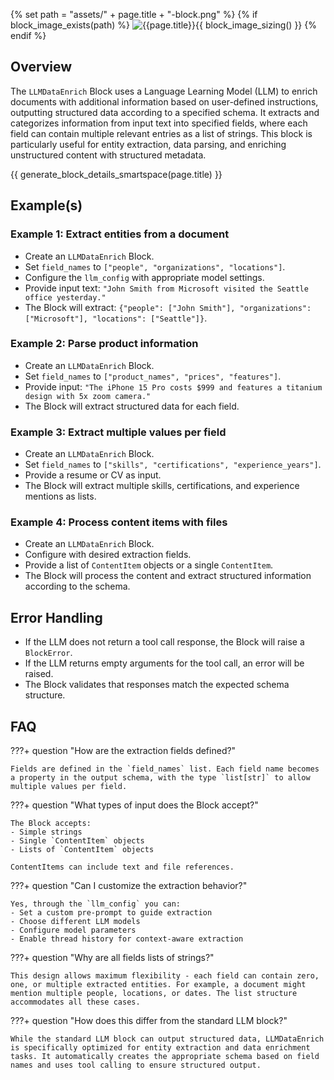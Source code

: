 {% set path = "assets/" + page.title + "-block.png" %}
{% if block_image_exists(path) %}
![{{page.title}}]({{path}}){{ block_image_sizing() }}
{% endif %}

## Overview
The `LLMDataEnrich` Block uses a Language Learning Model (LLM) to enrich documents with additional information based on user-defined instructions, outputting structured data according to a specified schema. It extracts and categorizes information from input text into specified fields, where each field can contain multiple relevant entries as a list of strings. This block is particularly useful for entity extraction, data parsing, and enriching unstructured content with structured metadata.

{{ generate_block_details_smartspace(page.title) }}

## Example(s)

### Example 1: Extract entities from a document
- Create an `LLMDataEnrich` Block.
- Set `field_names` to `["people", "organizations", "locations"]`.
- Configure the `llm_config` with appropriate model settings.
- Provide input text: `"John Smith from Microsoft visited the Seattle office yesterday."`
- The Block will extract: `{"people": ["John Smith"], "organizations": ["Microsoft"], "locations": ["Seattle"]}`.

### Example 2: Parse product information
- Create an `LLMDataEnrich` Block.
- Set `field_names` to `["product_names", "prices", "features"]`.
- Provide input: `"The iPhone 15 Pro costs $999 and features a titanium design with 5x zoom camera."`
- The Block will extract structured data for each field.

### Example 3: Extract multiple values per field
- Create an `LLMDataEnrich` Block.
- Set `field_names` to `["skills", "certifications", "experience_years"]`.
- Provide a resume or CV as input.
- The Block will extract multiple skills, certifications, and experience mentions as lists.

### Example 4: Process content items with files
- Create an `LLMDataEnrich` Block.
- Configure with desired extraction fields.
- Provide a list of `ContentItem` objects or a single `ContentItem`.
- The Block will process the content and extract structured information according to the schema.

## Error Handling
- If the LLM does not return a tool call response, the Block will raise a `BlockError`.
- If the LLM returns empty arguments for the tool call, an error will be raised.
- The Block validates that responses match the expected schema structure.

## FAQ

???+ question "How are the extraction fields defined?"

    Fields are defined in the `field_names` list. Each field name becomes a property in the output schema, with the type `list[str]` to allow multiple values per field.

???+ question "What types of input does the Block accept?"

    The Block accepts:
    - Simple strings
    - Single `ContentItem` objects
    - Lists of `ContentItem` objects
    
    ContentItems can include text and file references.

???+ question "Can I customize the extraction behavior?"

    Yes, through the `llm_config` you can:
    - Set a custom pre-prompt to guide extraction
    - Choose different LLM models
    - Configure model parameters
    - Enable thread history for context-aware extraction

???+ question "Why are all fields lists of strings?"

    This design allows maximum flexibility - each field can contain zero, one, or multiple extracted entities. For example, a document might mention multiple people, locations, or dates. The list structure accommodates all these cases.

???+ question "How does this differ from the standard LLM block?"

    While the standard LLM block can output structured data, LLMDataEnrich is specifically optimized for entity extraction and data enrichment tasks. It automatically creates the appropriate schema based on field names and uses tool calling to ensure structured output.
